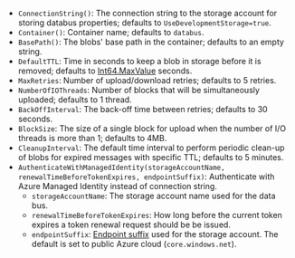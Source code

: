  * `ConnectionString()`: The connection string to the storage account for storing databus properties; defaults to `UseDevelopmentStorage=true`.
 * `Container()`: Container name; defaults to `databus`.
 * `BasePath()`: The blobs' base path in the container; defaults to an empty string.
 * `DefaultTTL`: Time in seconds to keep a blob in storage before it is removed; defaults to [Int64.MaxValue](https://docs.microsoft.com/en-us/dotnet/api/system.int64.maxvalue) seconds.
 * `MaxRetries`: Number of upload/download retries; defaults to 5 retries.
 * `NumberOfIOThreads`: Number of blocks that will be simultaneously uploaded; defaults to 1 thread.
 * `BackOffInterval`: The back-off time between retries; defaults to 30 seconds.
 * `BlockSize`: The size of a single block for upload when the number of I/O threads is more than 1; defaults to 4MB.
 * `CleanupInterval`: The default time interval to perform periodic clean-up of blobs for expired messages with specific TTL; defaults to 5 minutes.
 * `AuthenticateWithManagedIdentity(storageAccountName, renewalTimeBeforeTokenExpires, endpointSuffix)`: Authenticate with Azure Managed Identity instead of connection string.
   * `storageAccountName`: The storage account name used for the data bus.
   * `renewalTimeBeforeTokenExpires`: How long before the current token expires a token renewal request should be be issued.
   * `endpointSuffix`: [Endpoint suffix](https://docs.microsoft.com/en-us/azure/active-directory/managed-identities-azure-resources/services-support-managed-identities#azure-storage-blobs-and-queues) used for the storage account. The default is set to public Azure cloud (`core.windows.net`).
